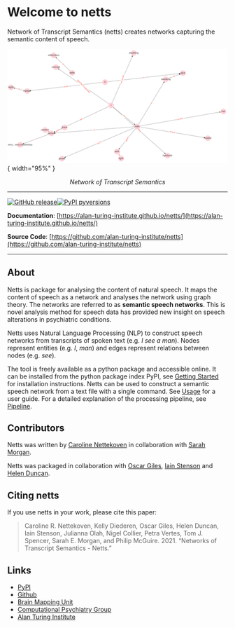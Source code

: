 # Welcome to netts

Network of Transcript Semantics (netts) creates networks capturing the semantic content of speech.

![Graph](img/semantic_speech_graph_example.png){ width="95%" }


<p align="center">
    <em>Network of Transcript Semantics</em>
</p>

<!-- Figure is commented out until copyright issues are clear -->
<!-- <img src="/img/semantic_speech_graph_example_with_picture.png" width=95% style="margin-left: auto; margin-right: auto; display: block;">

<p align="center">
    <em>Network of Transcript Semantics</em>
</p> -->

---
[![GitHub release](https://img.shields.io/github/release/alan-turing-institute/netts.svg)](https://GitHub.com/alan-turing-institute/netts/releases/)[![PyPI pyversions](https://img.shields.io/pypi/pyversions/netts.svg)](https://pypi.python.org/pypi/netts/)

**Documentation**: [https://alan-turing-institute.github.io/netts/](https://alan-turing-institute.github.io/netts/)

**Source Code**: [https://github.com/alan-turing-institute/netts](https://github.com/alan-turing-institute/netts)

---

## About

Netts is package for analysing the content of natural speech.
It maps the content of speech as a network and analyses the network using graph theory.
The networks are referred to as **semantic speech networks**.
This is novel analysis method for speech data has provided new insight on speech alterations in psychiatric conditions.


Netts uses Natural Language Processing (NLP) to construct speech networks from transcripts of spoken text (e.g. <em>I see a man</em>).
Nodes represent entities (e.g. <em>I</em>, <em>man</em>) and edges represent relations between nodes (e.g. <em>see</em>).


<!-- Alternative pipeline placeholder image -->
<!-- <img src="/img/Pipeline_figure_reduced.png " width=95% style="margin-left: auto; margin-right: auto; display: block;">

<p align="center">
    <em>Netts pipeline.</em>
</p> -->

<!-- Figure is commented out until copyright issues are clear -->

<!-- <img src="/img/tool_pipeline.png" width=95% style="margin-left: auto; margin-right: auto; display: block;">

<p align="center">
    <em>netts pipeline</em>
</p> -->

The tool is freely available as a python package and accessible online. It can be installed from the python package index PyPI, see [Getting Started](install.md) for installation instructions.
Netts can be used to construct a semantic speech network from a text file with a single command. See [Usage](basic_usage.md) for a user guide.
For a detailed explanation of the processing pipeline, see [Pipeline](pipeline.md).

## Contributors
Netts was written by [Caroline Nettekoven](https://www.caroline-nettekoven.com) in collaboration with [Sarah Morgan](https://semorgan.org).

Netts was packaged in collaboration with [Oscar Giles](https://www.turing.ac.uk/people/researchers/oscar-giles), [Iain Stenson](https://www.turing.ac.uk/research/research-engineering/meet-the-team) and [Helen Duncan](https://www.turing.ac.uk/people/research-engineering/helen-duncan).



## Citing netts

If you use netts in your work, please cite this paper:
> Caroline R. Nettekoven, Kelly Diederen, Oscar Giles, Helen Duncan, Iain Stenson, Julianna Olah, Nigel Collier, Petra Vertes, Tom J. Spencer, Sarah E. Morgan, and Philip McGuire. 2021. “Networks of Transcript Semantics - Netts.”

## Links

- [PyPI](https://pypi.org)
- [Github](https://github.com/alan-turing-institute/netts)
- [Brain Mapping Unit](https://www.psychiatry.cam.ac.uk/groups/brain-mapping-unit/)
- [Computational Psychiatry Group](https://www.psychiatry.cam.ac.uk/groups/brain-mapping-unit/)
- [Alan Turing Institute](https://www.turing.ac.uk/research/research-projects/towards-incoherent-speech-predictor-psychosis-risk)


<!-- - [Caroline Nettekoven](https://www.neuroscience.cam.ac.uk/directory/profile.php?caronettekoven)
- [Sarah Morgan](https://www.neuroscience.cam.ac.uk/directory/profile.php?caronettekoven) -->
